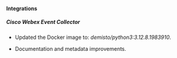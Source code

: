 
#### Integrations

##### Cisco Webex Event Collector
- Updated the Docker image to: *demisto/python3:3.12.8.1983910*.

- Documentation and metadata improvements.
